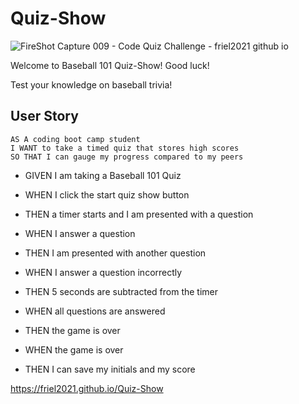 # Quiz-Show

![FireShot Capture 009 - Code Quiz Challenge - friel2021 github io](https://user-images.githubusercontent.com/87154134/128281954-3ef4f1a0-20ba-4355-b16a-593acc81aa12.png)

Welcome to Baseball 101 Quiz-Show! Good luck!

Test your knowledge on baseball trivia!

## User Story

```
AS A coding boot camp student
I WANT to take a timed quiz that stores high scores
SO THAT I can gauge my progress compared to my peers
```

- GIVEN I am taking a Baseball 101 Quiz

- WHEN I click the start quiz show button
- THEN a timer starts and I am presented with a question

- WHEN I answer a question
- THEN I am presented with another question

- WHEN I answer a question incorrectly
- THEN 5 seconds are subtracted from the timer

- WHEN all questions are answered
- THEN the game is over

- WHEN the game is over
- THEN I can save my initials and my score

https://friel2021.github.io/Quiz-Show
